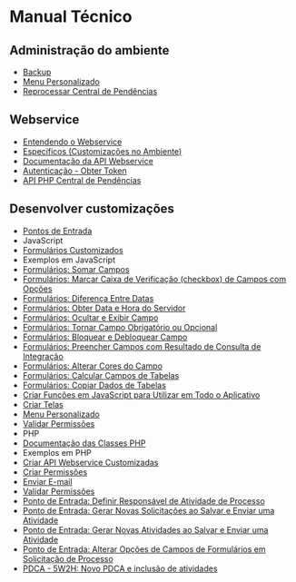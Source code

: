 # Manual Técnico

## Administração do ambiente
* [Backup](?i=pt-BR&p=backup)
* [Menu Personalizado](?i=pt-BR&p=menu_personalizado)
* [Reprocessar Central de Pendências](?i=pt-BR&p=dev_central_de_pendencias_reprocessar)

## Webservice
* [Entendendo o Webservice](?i=pt-BR&p=dev_webservice)
* [Específicos (Customizações no Ambiente)](?i=pt-BR&p=dev_especificos)
* [Documentação da API Webservice]([PATH_SWAGGER])
 * [Autenticação - Obter Token](?i=pt-BR&p=dev_login)
* [API PHP Central de Pendências](?i=pt-BR&p=dev_central_de_pendencias)

## Desenvolver customizações
* [Pontos de Entrada](?i=pt-BR&p=dev_pontos_de_entrada)
* JavaScript
 * [Formulários Customizados](?i=pt-BR&p=dev_customizacao_formularios)
* Exemplos em JavaScript
 * [Formulários: Somar Campos](?i=pt-BR&p=dev_formularios_somar_campos)
 * [Formulários: Marcar Caixa de Verificação (checkbox) de Campos com Opções](?i=pt-BR&p=dev_formularios_marcar_caixa_de_verificacao_checkbox_de_campos_com_opcoes)
 * [Formulários: Diferença Entre Datas](?i=pt-BR&p=dev_formularios_diferenca_entre_datas)
 * [Formulários: Obter Data e Hora do Servidor](?i=pt-BR&p=dev_formularios_data_hora_servidor)
 * [Formulários: Ocultar e Exibir Campo](?i=pt-BR&p=dev_formularios_ocultar_e_exibir_campo)
 * [Formulários: Tornar Campo Obrigatório ou Opcional](?i=pt-BR&p=dev_formularios_tornar_campo_obrigatorio_ou_opcional)
 * [Formulários: Bloquear e Debloquear Campo](?i=pt-BR&p=dev_formularios_bloquear_e_debloquear_campo)
 * [Formulários: Preencher Campos com Resultado de Consulta de Integração](?i=pt-BR&p=dev_formularios_preencher_campos_com_resultado_de_consulta_de_integracao)
 * [Formulários: Alterar Cores do Campo](?i=pt-BR&p=dev_formularios_alterar_cores)
 * [Formulários: Calcular Campos de Tabelas](?i=pt-BR&p=dev_formularios_calcular_campos)
 * [Formulários: Copiar Dados de Tabelas](?i=pt-BR&p=dev_formularios_copiar_dados_tabelas)
 * [Criar Funções em JavaScript para Utilizar em Todo o Aplicativo](?i=pt-BR&p=dev_criar_funcoes_javascript)
 * [Criar Telas](?i=pt-BR&p=dev_views)
 * [Menu Personalizado](?i=pt-BR&p=dev_menu_personalizado_javascript)
 * [Validar Permissões](?i=pt-BR&p=dev_validar_permissoes_javascript)
* PHP
 * [Documentação das Classes PHP]([PATH_PHPCLASS])
* Exemplos em PHP
 * [Criar API Webservice Customizadas](?i=pt-BR&p=dev_api_customizada)
 * [Criar Permissões](?i=pt-BR&p=dev_permissoes)
 * [Enviar E-mail](?i=pt-BR&p=dev_enviar_email)
 * [Validar Permissões](?i=pt-BR&p=dev_validar_permissoes_php)
 * [Ponto de Entrada: Definir Responsável de Atividade de Processo](?i=pt-BR&p=dev_pe_definir_responsavel_atividade_processo)
 * [Ponto de Entrada: Gerar Novas Solicitações ao Salvar e Enviar uma Atividade](?i=pt-BR&p=dev_pe_gerar_novas_solicitacoes_ao_salvar_e_enviar_uma_atividade)
 * [Ponto de Entrada: Gerar Novas Atividades ao Salvar e Enviar uma Atividade](?i=pt-BR&p=dev_pe_gerar_novas_atividades_ao_salvar_e_enviar_uma_atividade)
 * [Ponto de Entrada: Alterar Opções de Campos de Formulários em Solicitação de Processo](?i=pt-BR&p=dev_pe_alterar_opcoes_de_campos_de_solicitacao_de_processo)
 * [PDCA - 5W2H: Novo PDCA e inclusão de atividades](?i=pt-BR&p=dev_php_pdca)